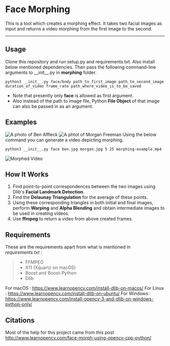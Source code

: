 Face Morphing
===================


This is a tool which creates a morphing effect. It takes two facial images as input and returns a video morphing from the first image to the second.

----------

Usage
-------------
Clone this repository and run setup.py and requirements.txt. Also install below mentioned dependencies. Then pass the following command-line arguments to \_\_init\_\_.py in **morphing** folder.
```
python3 __init__.py face/body path_to_first_image path_to_second_image duration_of_video frame_rate path_where_video_is_to_be_saved
```
- Note that presently only **face** is allowed as first argument.
- Also instead of the path to image file, Python **File Object** of that image can also be passed in as an argument.

Examples
-------------
![A photo of Ben Affleck](https://raw.githubusercontent.com/KubricIO/face-morphing/master/demos/ben.jpg)
![A phtot of Morgan Freeman](https://raw.githubusercontent.com/KubricIO/face-morphing/master/demos/morgan.jpg)
Using the below command you can generate a video depicting morphing.
```
python3 __init__.py face ben.jpg morgan.jpg 5 25 morphing-example.mp4
```
![Morphed Video](https://raw.githubusercontent.com/KubricIO/face-morphing/master/demos/morphing-example.gif)

How It Works
-------------
1. Find point-to-point correspondences between the two images using Dlib's **Facial Landmark Detection**.
2. Find the **Delaunay Triangulation** for the average of these points.
3. Using these corresponding triangles in both initial and final images, perform **Warping** and **Alpha Blending** and obtain intermediate images to be used in creating videos.
4. Use **ffmpeg** to return a video from above created frames.

Requirements
-------------
These are the requirements apart from what is mentioned in *requirements.txt* :

>- FFMPEG
>- X11 (Xquartz on macOS)
>- Boost and Boost-Python
>- Dlib

For macOS : https://www.learnopencv.com/install-dlib-on-macos/
For Linux : https://www.learnopencv.com/install-dlib-on-ubuntu/
For Windows : https://www.learnopencv.com/install-opencv-3-and-dlib-on-windows-python-only/

Citations
-------------
Most of the help for this project came from this post http://www.learnopencv.com/face-morph-using-opencv-cpp-python/
